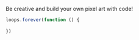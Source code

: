 Be creative and build your own pixel art with code!


```javascript
loops.forever(function () {
	
})
```
